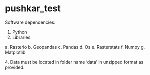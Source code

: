 # pushkar_test
Software dependencies:
1.	Python
2.	Libraries
	<P>
  a.	Rasterio
  b.	Geopandas
  c.	Pandas
  d.	Os
  e.	Rasterstats
  f.	Numpy
  g.	Matplotlib
  </p>
4.	Data must be located in folder name ‘data’ in unzipped format as provided. 
